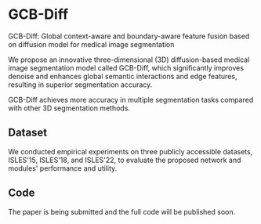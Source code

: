 # GCB-Diff
GCB-Diff: Global context-aware and boundary-aware feature fusion based on diffusion model for medical image segmentation

We propose an innovative three-dimensional (3D) diffusion-based medical image segmentation model called GCB-Diff, 
which significantly improves denoise and enhances global semantic interactions and edge features, resulting in superior segmentation accuracy.

GCB-Diff achieves more accuracy in multiple segmentation tasks compared with other 3D segmentation methods.

## Dataset 
We conducted empirical experiments on three publicly accessible datasets, ISLES'15, ISLES'18, and ISLES'22, 
to evaluate the proposed network and modules' performance and utility.


## Code
The paper is being submitted and the full code will be published soon.
